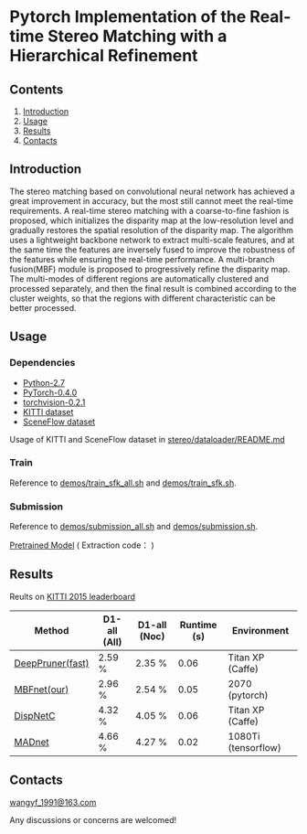 ﻿# Pytorch Implementation of the Real-time Stereo Matching with a Hierarchical Refinement

## Contents

1. [Introduction](#introduction)
2. [Usage](#usage)
3. [Results](#results)
4. [Contacts](#contacts)

## Introduction

The stereo matching based on convolutional neural network has achieved a great improvement in accuracy, but the most still cannot meet the real-time requirements. A real-time stereo matching with a coarse-to-fine fashion is proposed, which initializes the disparity map at the low-resolution level and gradually restores the spatial resolution of the disparity map. The algorithm uses a lightweight backbone network to extract multi-scale features, and at the same time the features are inversely fused to improve the robustness of the features while ensuring the real-time performance. A multi-branch fusion(MBF) module is proposed to progressively refine the disparity map. The multi-modes of different regions are automatically clustered and processed separately, and then the final result is combined according to the cluster weights, so that the regions with different characteristic can be better processed. 

## Usage

### Dependencies

- [Python-2.7](https://www.python.org/downloads/)
- [PyTorch-0.4.0](http://pytorch.org)
- [torchvision-0.2.1](http://pytorch.org)
- [KITTI dataset](http://www.cvlibs.net/datasets/kitti/eval_stereo.php)
- [SceneFlow dataset](https://lmb.informatik.uni-freiburg.de/resources/datasets/SceneFlowDatasets.en.html)

Usage of KITTI and SceneFlow dataset in [stereo/dataloader/README.md](stereo/dataloader/README.md)

### Train
Reference to [demos/train_sfk_all.sh](demos/train_sfk_all.sh) and [demos/train_sfk.sh](demos/train_sfk.sh).

### Submission
Reference to [demos/submission_all.sh](demos/submission_all.sh) and [demos/submission.sh](demos/submission.sh).

[Pretrained Model](https://) ( Extraction code： )

## Results
Reults on [KITTI 2015 leaderboard](http://www.cvlibs.net/datasets/kitti/eval_scene_flow.php?benchmark=stereo)

| Method | D1-all (All) | D1-all (Noc)| Runtime (s) |Environment|
|---|---|---|---|---|
| [DeepPruner(fast)](http://arxiv.org/abs/1909.05845) | 2.59 % | 2.35 % | 0.06 | Titan XP (Caffe) |
| [MBFnet(our)]() | 2.96 % | 2.54 % | 0.05 | 2070 (pytorch) |
| [DispNetC](http://arxiv.org/abs/1512.02134) | 4.32 % | 4.05 % | 0.06 | Titan XP (Caffe) |
| [MADnet](http://arxiv.org/abs/1810.05424) | 4.66 % | 4.27 % | 0.02 | 1080Ti (tensorflow) |


## Contacts
wangyf_1991@163.com

Any discussions or concerns are welcomed!
